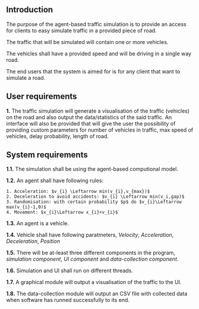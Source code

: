 ## Introduction

The purpose of the agent-based traffic simulation is to provide an access for clients to easy simulate traffic in a provided piece of road.

The traffic that will be simulated will contain one or more vehicles.

The vehicles shall have a provided speed and will be driving in a single way road. 

The end users that the system is aimed for is for any client that want to simulate a road. 


## User requirements

**1.** The traffic simulation will generate a visualisation of the traffic (vehicles) on the road and also output the data/statistics of the said traffic. An interface will also be provided that will give the user the possibility of providing custom parameters for number of vehicles in traffic, max speed of vehicles, delay probability, length of road.



## System requirements

**1.1.** The simulation shall be using the agent-based computional model.

**1.2.** An agent shall have following rules:

	1. Acceleration: $v_{i} \Leftarrow min(v_{i},v_{max})$
	2. Deceleration to avoid accidents: $v_{i} \Leftarrow min(v_i,gap)$
	3. Randomisation: with certain probability $p$ do $v_{i}\Leftarrow max(v_{i}-1,0)$ 
	4. Movement: $x_{i}\Leftarrow x_{i}+v_{i}$ 
			
**1.3.** An agent is a vehicle.

**1.4.** Vehicle shall have following paratmeters, *Velocity*, *Acceleration*, *Deceleration*,  *Position*

**1.5.** There will be at-least three different components in the program, *simulation component*, *UI component* and *data-collection component*.

**1.6.** Simulation and UI shall run on different threads. 

**1.7.** A graphical module will output a visualisation of the traffic to the UI. 

**1.8.** The data-collection module will output an CSV file with collected data when software has runned successfully to its end. 


